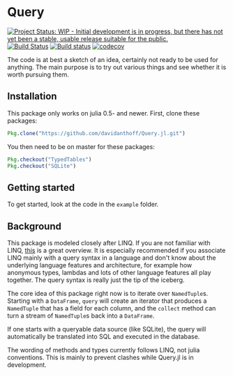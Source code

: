 # Query

[![Project Status: WIP - Initial development is in progress, but there has not yet been a stable, usable release suitable for the public.](http://www.repostatus.org/badges/latest/wip.svg)](http://www.repostatus.org/#wip)
[![Build Status](https://travis-ci.org/davidanthoff/Query.jl.svg?branch=master)](https://travis-ci.org/davidanthoff/Query.jl)
[![Build status](https://ci.appveyor.com/api/projects/status/9xdm60oa50uw5eru/branch/master?svg=true)](https://ci.appveyor.com/project/davidanthoff/query-jl/branch/master)
[![codecov](https://codecov.io/gh/davidanthoff/Query.jl/branch/master/graph/badge.svg)](https://codecov.io/gh/davidanthoff/Query.jl)

The code is at best a sketch of an idea, certainly not ready to be used for anything. The main purpose is to try out various things and see whether it is worth pursuing them.

## Installation

This package only works on julia 0.5- and newer. First, clone these packages:
````julia
Pkg.clone("https://github.com/davidanthoff/Query.jl.git")
````
You then need to be on master for these packages:
````julia
Pkg.checkout("TypedTables")
Pkg.checkout("SQLite")
````

## Getting started
To get started, look at the code in the ``example`` folder.

## Background
This package is modeled closely after LINQ. If you are not familiar with LINQ, [this](https://msdn.microsoft.com/en-us/library/bb308959.aspx) is a great overview. It is especially recommended if you associate LINQ mainly with a query syntax in a language and don't know about the underlying language features and architecture, for example how anonymous types, lambdas and lots of other language features all play together. The query syntax is really just the tip of the iceberg.

The core idea of this package right now is to iterate over ``NamedTuple``s. Starting with a ``DataFrame``, ``query`` will create an iterator that produces a ``NamedTuple`` that has a field for each column, and the ``collect`` method can turn a stream of ``NamedTuple``s back into a ``DataFrame``.

If one starts with a queryable data source (like SQLite), the query will automatically be translated into SQL and executed in the database.

The wording of methods and types currently follows LINQ, not julia conventions. This is mainly to prevent clashes while Query.jl is in development.
